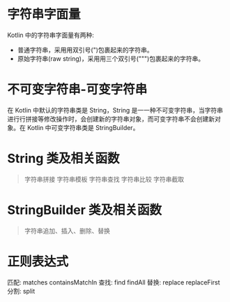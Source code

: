 # 字符串字⾯量

Kotlin 中的字符串字⾯量有两种: 
- 普通字符串，采⽤用双引号(")包裹起来的字符串。
- 原始字符串(raw string)，采⽤用三个双引号(""")包裹起来的字符串。

# 不可变字符串-可变字符串

在 Kotlin 中默认的字符串类是 String，String 是⼀一种不可变字符串，当字符串进⾏行拼接等修改操作时，会创建新的字符串对象，⽽可变字符串不会创建新对象。在 Kotlin 中可变字符串类是 StringBuilder。

# String 类及相关函数

> 字符串拼接
> 字符串模板
> 字符串查找
> 字符串比较
> 字符串截取

# StringBuilder 类及相关函数

> 字符串追加、插入、删除、替换

# 正则表达式

匹配: matches containsMatchIn
查找: find findAll
替换: replace replaceFirst
分割: split
